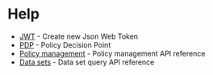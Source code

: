 # Help

  - [JWT](api/sessions.md) - Create new Json Web Token
  - [PDP](api/pdp.md) - Policy Decision Point
  - [Policy management](api/policies.md) - Policy management API reference
  - [Data sets](api/data_sets.md) - Data set query API reference


